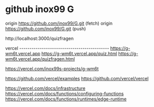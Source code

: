 # github inox99  G
origin  https://github.com/inox99/G.git (fetch)
origin  https://github.com/inox99/G.git (push)

http://localhost:3000/quizfragen

vercel --------------------------------------------
https://g-wm6t.vercel.app
https://g-wm6t.vercel.app/quiz.html
https://g-wm6t.vercel.app/quizfragen.html

https://vercel.com/inox99s-projects/g-wm6t

https://github.com/vercel/examples
https://github.com/vercel/vercel

https://vercel.com/docs/infrastructure
https://vercel.com/docs/functions/configuring-functions
https://vercel.com/docs/functions/runtimes/edge-runtime